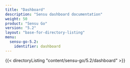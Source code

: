 ```yaml
---
title: "Dashboard"
description: "Sensu dashboard documentation"
weight: 50
product: "Sensu Go"
version: "5.2"
layout: "base-for-directory-listing"
menu:
  sensu-go-5.2:
    identifier: dashboard
---
```


{{< directoryListing "content/sensu-go/5.2/dashboard" >}}

